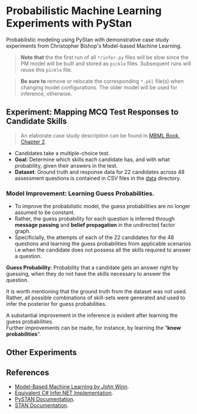 # Probabilistic Machine Learning Experiments with PyStan

Probabilistic modeling using PyStan with demonstrative case study experiments from Christopher Bishop's Model-based Machine Learning.

> **Note that** the the first run of all `*/infer.py` files will be slow since the PM model will be built and stored as `pickle` files. Subsequent runs will reuse this `pickle` file.

> **Be sure to** remove or relocate the corresponding `*.pkl` file(s) when changing model configurations. The older model will be used for inference, otherwise.

## Experiment: Mapping MCQ Test Responses to Candidate Skills

> An elaborate case study description can be found in [MBML Book, Chapter 2](https://www.mbmlbook.com/LearningSkills.html).

- Candidates take a multiple-choice test.
- **Goal**: Determine which skills each candidate has, and with what probability, given their answers in the test. 
- **Dataset**: Ground truth and response data for 22 candidates across 48 assessment questions is contained in CSV files in the [data](./data) directory.

### Model Improvement: Learning Guess Probabilities.

- To improve the probabilistic model, the guess probabilities are no longer assumed to be constant.
- Rather, the guess probability for each question is inferred through **message passing** and **belief propagation**  in the undirected factor graph.
- Specificially, the attempts of each of the 22 candidates for the 48 questions and learning the guess probabilities from applicable scenarios i.e when the candidate does not possess all
the skills required to answer a question.   

**Guess Probability**: Probability that a candidate gets an answer right by guessing, when they do not have the skills necessary to answer the
question.

   
It is worth mentioning that the ground truth from the dataset was not used. Rather, all possible combinations of skill-sets were generated and used to infer the
posterior for guess probabilities.

A substantial improvement in the inference is evident after learning the guess probabilities.      
Further improvements can be made, for instance, by learning the “**know probabilities**".

## Other Experiments

## References

- [Model-Based Machine Learning *by John Winn*](https://www.mbmlbook.com/).
- [Equivalent C# Infer.NET Implementation](https://github.com/dotnet/mbmlbook/tree/main).
- [PySTAN Documentation](https://pystan.readthedocs.io/en/latest/).
- [STAN Documentation](https://mc-stan.org/users/documentation/).
